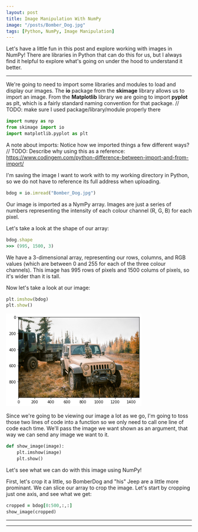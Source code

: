 ```yaml
---
layout: post
title: Image Manipulation With NumPy
image: "/posts/Bomber_Dog.jpg"
tags: [Python, NumPy, Image Manipulation]
---
```


Let's have a little fun in this post and explore working with images in NumPy! There are libraries in Python that can do this for us, but I always find it helpful to explore what's going on under the hood to understand it better.

---

We're going to need to import some libraries and modules to load and display our images. The **io** package from the **skimage** library allows us to import an image. From the **Matplotlib** library we are going to import **pyplot** as plt, which is a fairly standard naming convention for that package.
// TODO: make sure I used package/library/module properly there



```python
import numpy as np
from skimage import io
import matplotlib.pyplot as plt
```

A note about imports:
Notice how we imported things a few different ways?
// TODO: Describe why using this as a reference: https://www.codingem.com/python-difference-between-import-and-from-import/

            
I'm saving the image I want to work with to my working directory in Python, so we do not have to reference its full address when uploading.

```ruby
bdog = io.imread("Bomber_Dog.jpg")
```

Our image is imported as a NymPy array. Images are just a series of numbers representing the intensity of each colour channel (R, G, B) for each pixel.

Let's take a look at the shape of our array:


```ruby
bdog.shape
>>> (995, 1500, 3)
```
We have a 3-dimensional array, representing our rows, columns, and RGB values (which are between 0 and 255 for each of the three colour channels). This image has 995 rows of pixels and 1500 colums of pixels, so it's wider than it is tall.

Now let's take a look at our image:

```ruby
plt.imshow(bdog)
plt.show()
```
![Plot of Dog on Jeep](/img/posts/image_manipulation_with_numpy/bdog_plot.png "Plot output of our image")

Since we're going to be viewing our image a lot as we go, I'm going to toss those two lines of code into a function so we only need to call one line of code each time. We'll pass the image we want shown as an argument, that way we can send any image we want to it.
```python
def show_image(image):
    plt.imshow(image)
    plt.show()
```
Let's see what we can do with this image using NumPy!

First, let's crop it a little, so BomberDog and "his" Jeep are a little more prominant. We can slice our array to crop the image. Let's start by cropping just one axis, and see what we get:

```ruby
cropped = bdog[0:500,:,:]
show_image(cropped) 
```

---


---


